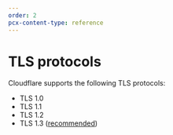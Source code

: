 ```yaml
---
order: 2
pcx-content-type: reference
---
```


# TLS protocols

Cloudflare supports the following TLS protocols:

- TLS 1.0
- TLS 1.1
- TLS 1.2
- TLS 1.3 ([recommended](https://www.cloudflare.com/learning/ssl/why-use-tls-1.3/))

